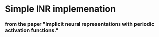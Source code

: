 # Simple INR implemenation

### from the paper "Implicit neural representations with periodic activation functions."